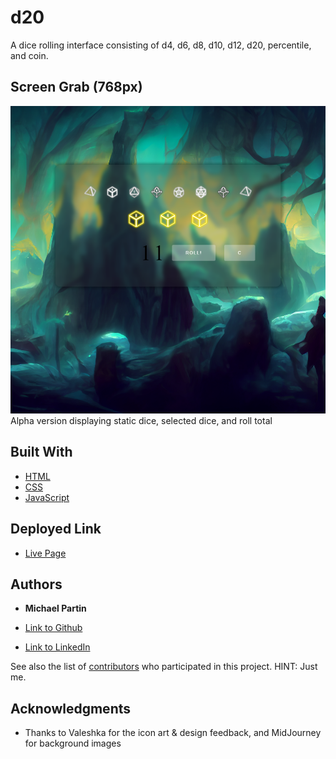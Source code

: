 # d20

A dice rolling interface consisting of d4, d6, d8, d10, d12, d20, percentile, and coin.

## Screen Grab (768px)

![site](assets/d20_ss.png)
Alpha version displaying static dice, selected dice, and roll total

## Built With

* [HTML](https://developer.mozilla.org/en-US/docs/Web/HTML)
* [CSS](https://developer.mozilla.org/en-US/docs/Web/CSS)
* [JavaScript](https://javascript.com)

## Deployed Link

* [Live Page](https://rev1311.github.io/d20)

## Authors

* **Michael Partin**

* [Link to Github](https://github.com/rev1311)
* [Link to LinkedIn](https://linkedin.com/in/michael-partin)

See also the list of [contributors](https://github.com/your/project/contributors) who participated in this project. HINT: Just me.

## Acknowledgments

* Thanks to Valeshka for the icon art & design feedback, and MidJourney for background images
